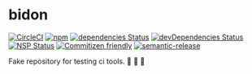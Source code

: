 bidon
======================
[![CircleCI](https://img.shields.io/circleci/project/github/guillaumearm/bidon.svg)](https://circleci.com/gh/guillaumearm/bidon)
[![npm](https://img.shields.io/npm/v/bidon.svg)](https://www.npmjs.com/package/bidon)
[![dependencies Status](https://david-dm.org/guillaumearm/bidon/status.svg)](https://david-dm.org/guillaumearm/bidon  )
[![devDependencies Status](https://david-dm.org/guillaumearm/bidon/dev-status.svg)](https://david-dm.org/guillaumearm/bidon?type=dev)
[![NSP Status](https://nodesecurity.io/orgs/trapcodien/projects/e29ffd03-8631-4205-b225-39275e8a7bd3/badge)](https://nodesecurity.io/orgs/trapcodien/projects/e29ffd03-8631-4205-b225-39275e8a7bd3)
[![Commitizen friendly](https://img.shields.io/badge/commitizen-friendly-brightgreen.svg)](http://commitizen.github.io/cz-cli/)
[![semantic-release](https://img.shields.io/badge/%20%20%F0%9F%93%A6%F0%9F%9A%80-semantic--release-e10079.svg)](https://github.com/semantic-release/semantic-release)


Fake repository for testing ci tools.
:chocolate_bar: :chocolate_bar: :chocolate_bar:


